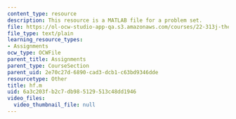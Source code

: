 ```yaml
---
content_type: resource
description: This resource is a MATLAB file for a problem set.
file: https://ol-ocw-studio-app-qa.s3.amazonaws.com/courses/22-313j-thermal-hydraulics-in-power-technology-spring-2007/6a3c203fb2c7db985129513c48dd1946_hf.m
file_type: text/plain
learning_resource_types:
- Assignments
ocw_type: OCWFile
parent_title: Assignments
parent_type: CourseSection
parent_uid: 2e70c27d-6890-cad3-dcb1-c63bd9346dde
resourcetype: Other
title: hf.m
uid: 6a3c203f-b2c7-db98-5129-513c48dd1946
video_files:
  video_thumbnail_file: null
---
```

